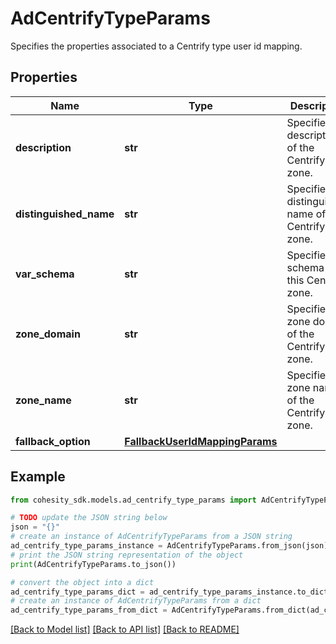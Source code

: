 # AdCentrifyTypeParams

Specifies the properties associated to a Centrify type user id mapping.

## Properties

Name | Type | Description | Notes
------------ | ------------- | ------------- | -------------
**description** | **str** | Specifies a description of the Centrify zone. | 
**distinguished_name** | **str** | Specifies the distinguished name of the Centrify zone. | 
**var_schema** | **str** | Specifies the schema of this Centrify zone. | 
**zone_domain** | **str** | Specifies the zone domain of the Centrify zone. | [optional] [readonly] 
**zone_name** | **str** | Specifies the zone name of the Centrify zone. | [optional] [readonly] 
**fallback_option** | [**FallbackUserIdMappingParams**](FallbackUserIdMappingParams.md) |  | 

## Example

```python
from cohesity_sdk.models.ad_centrify_type_params import AdCentrifyTypeParams

# TODO update the JSON string below
json = "{}"
# create an instance of AdCentrifyTypeParams from a JSON string
ad_centrify_type_params_instance = AdCentrifyTypeParams.from_json(json)
# print the JSON string representation of the object
print(AdCentrifyTypeParams.to_json())

# convert the object into a dict
ad_centrify_type_params_dict = ad_centrify_type_params_instance.to_dict()
# create an instance of AdCentrifyTypeParams from a dict
ad_centrify_type_params_from_dict = AdCentrifyTypeParams.from_dict(ad_centrify_type_params_dict)
```
[[Back to Model list]](../README.md#documentation-for-models) [[Back to API list]](../README.md#documentation-for-api-endpoints) [[Back to README]](../README.md)


